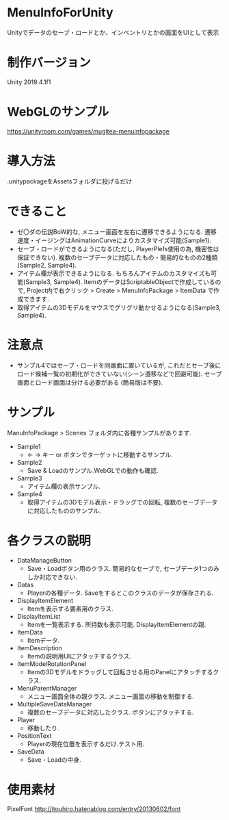 # MenuInfoForUnity
Unityでデータのセーブ・ロードとか、インベントリとかの画面をUIとして表示

# 制作バージョン
Unity 2019.4.1f1

# WebGLのサンプル
https://unityroom.com/games/mugitea-menuinfopackage

# 導入方法
.unitypackageをAssetsフォルダに投げるだけ

# できること
- ゼ〇ダの伝説BoW的な, メニュー画面を左右に遷移できるようになる. 遷移速度・イージングはAnimationCurveによりカスタマイズ可能(Sample1).
- セーブ・ロードができるようになる(ただし, PlayerPlefs使用の為, 機密性は保証できない). 複数のセーブデータに対応したもの・簡易的なものの2種類(Sample2, Sample4).
- アイテム欄が表示できるようになる. もちろんアイテムのカスタマイズも可能(Sample3, Sample4). ItemのデータはScriptableObjectで作成しているので, Project内で右クリック > Create > MenuInfoPackage > ItemData で作成できます.
- 取得アイテムの3Dモデルをマウスでグリグリ動かせるようになる(Sample3, Sample4).

# 注意点
- サンプル4ではセーブ・ロードを同画面に置いているが, これだとセーブ後にロード候補一覧の初期化ができていない(シーン遷移などで回避可能). セーブ画面とロード画面は分ける必要がある (簡易版は不要).

# サンプル
ManuInfoPackage > Scenes フォルダ内に各種サンプルがあります.

- Sample1
  - ← → キー or ボタンでターゲットに移動するサンプル.
- Sample2
  - Save & Loadのサンプル.WebGLでの動作も確認.
- Sample3
  - アイテム欄の表示サンプル.
- Sample4
  - 取得アイテムの3Dモデル表示・ドラッグでの回転, 複数のセーブデータに対応したもののサンプル.

# 各クラスの説明
- DataManageButton
  - Save・Loadボタン用のクラス. 簡易的なセーブで, セーブデータ1つのみしか対応できない.
- Datas
  - Playerの各種データ. Saveをするとこのクラスのデータが保存される.
- DisplayItemElement
  - Itemを表示する要素用のクラス.
- DisplayItemList
  - Itemを一覧表示する. 所持数も表示可能. DisplayItemElementの親.
- ItemData
  - Itemデータ.
- ItemDescription
  - Itemの説明用UIにアタッチするクラス.
- ItemModelRotationPanel
  - Itemの3Dモデルをドラッグして回転させる用のPanelにアタッチするクラス.
- MenuParentManager
  - メニュー画面全体の親クラス. メニュー画面の移動を制御する.
- MultipleSaveDataManager
  - 複数のセーブデータに対応したクラス. ボタンにアタッチする.
- Player
  - 移動したり.
- PositionText
  - Playerの現在位置を表示するだけ.テスト用.
- SaveData
  - Save・Loadの中身.

# 使用素材
PixelFont
http://itouhiro.hatenablog.com/entry/20130602/font